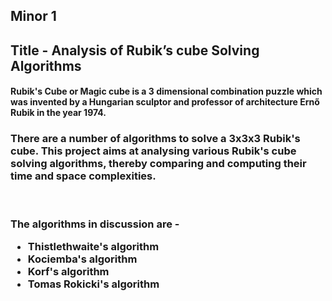 ## <b> Minor 1 </b> 
## Title - Analysis of Rubik’s cube Solving Algorithms
####  Rubik's Cube or Magic cube is a 3 dimensional combination puzzle which was invented by a Hungarian sculptor and professor of architecture Ernő Rubik in the year 1974.  <h3> There are a number of algorithms to solve a 3x3x3 Rubik's cube. This project aims at analysing various Rubik's cube solving algorithms, thereby comparing and computing their time and space complexities. </h3>
</br>
<h3> The algorithms in discussion are - 
<ul>
  <li> Thistlethwaite's algorithm </li>
  <li> Kociemba's algorithm </li>
  <li> Korf's algorithm </li>
  <li> Tomas Rokicki's algorithm </li>
</ul>
</h3> 









